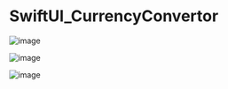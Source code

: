 # SwiftUI_CurrencyConvertor

![image](https://github.com/user-attachments/assets/a5b641b4-d92b-4ede-be82-479bc6aa6830)

![image](https://github.com/user-attachments/assets/39366577-b7c8-4359-9406-cd0613c3da34)

![image](https://github.com/user-attachments/assets/f6fd9dd9-9952-4ddd-ac7e-9762cb6312c0)




